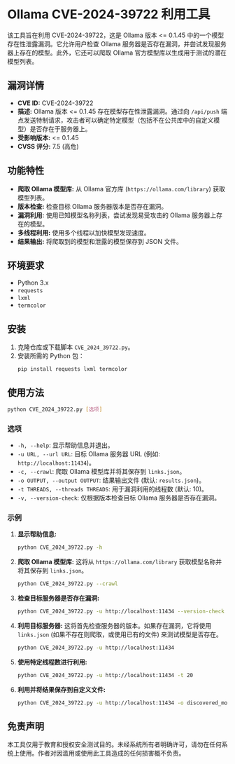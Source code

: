# Ollama CVE-2024-39722 利用工具

该工具旨在利用 CVE-2024-39722，这是 Ollama 版本 <= 0.1.45 中的一个模型存在性泄露漏洞。它允许用户检查 Ollama 服务器是否存在漏洞，并尝试发现服务器上存在的模型。此外，它还可以爬取 Ollama 官方模型库以生成用于测试的潜在模型列表。

## 漏洞详情

*   **CVE ID:** CVE-2024-39722
*   **描述:** Ollama 版本 <= 0.1.45 存在模型存在性泄露漏洞。通过向 `/api/push` 端点发送特制请求，攻击者可以确定特定模型（包括不在公共库中的自定义模型）是否存在于服务器上。
*   **受影响版本:** <= 0.1.45
*   **CVSS 评分:** 7.5 (高危)

## 功能特性

*   **爬取 Ollama 模型库:** 从 Ollama 官方库 (`https://ollama.com/library`) 获取模型列表。
*   **版本检查:** 检查目标 Ollama 服务器版本是否存在漏洞。
*   **漏洞利用:** 使用已知模型名称列表，尝试发现易受攻击的 Ollama 服务器上存在的模型。
*   **多线程利用:** 使用多个线程以加快模型发现速度。
*   **结果输出:** 将爬取到的模型和泄露的模型保存到 JSON 文件。

## 环境要求

*   Python 3.x
*   `requests`
*   `lxml`
*   `termcolor`

## 安装

1.  克隆仓库或下载脚本 `CVE_2024_39722.py`。
2.  安装所需的 Python 包：
    ```bash
    pip install requests lxml termcolor
    ```

## 使用方法

```bash
python CVE_2024_39722.py [选项]
```

### 选项

*   `-h, --help`: 显示帮助信息并退出。
*   `-u URL, --url URL`: 目标 Ollama 服务器 URL (例如: `http://localhost:11434`)。
*   `-c, --crawl`: 爬取 Ollama 模型库并将其保存到 `links.json`。
*   `-o OUTPUT, --output OUTPUT`: 结果输出文件 (默认: `results.json`)。
*   `-t THREADS, --threads THREADS`: 用于漏洞利用的线程数 (默认: 10)。
*   `-v, --version-check`: 仅根据版本检查目标 Ollama 服务器是否存在漏洞。

### 示例

1.  **显示帮助信息:**
    ```bash
    python CVE_2024_39722.py -h
    ```

2.  **爬取 Ollama 模型库:**
    这将从 `https://ollama.com/library` 获取模型名称并将其保存到 `links.json`。
    ```bash
    python CVE_2024_39722.py --crawl
    ```

3.  **检查目标服务器是否存在漏洞:**
    ```bash
    python CVE_2024_39722.py -u http://localhost:11434 --version-check
    ```

4.  **利用目标服务器:**
    这将首先检查服务器的版本。如果存在漏洞，它将使用 `links.json` (如果不存在则爬取，或使用已有的文件) 来测试模型是否存在。
    ```bash
    python CVE_2024_39722.py -u http://localhost:11434
    ```

5.  **使用特定线程数进行利用:**
    ```bash
    python CVE_2024_39722.py -u http://localhost:11434 -t 20
    ```

6.  **利用并将结果保存到自定义文件:**
    ```bash
    python CVE_2024_39722.py -u http://localhost:11434 -o discovered_models.json
    ```

## 免责声明

本工具仅用于教育和授权安全测试目的。未经系统所有者明确许可，请勿在任何系统上使用。作者对因滥用或使用此工具造成的任何损害概不负责。
